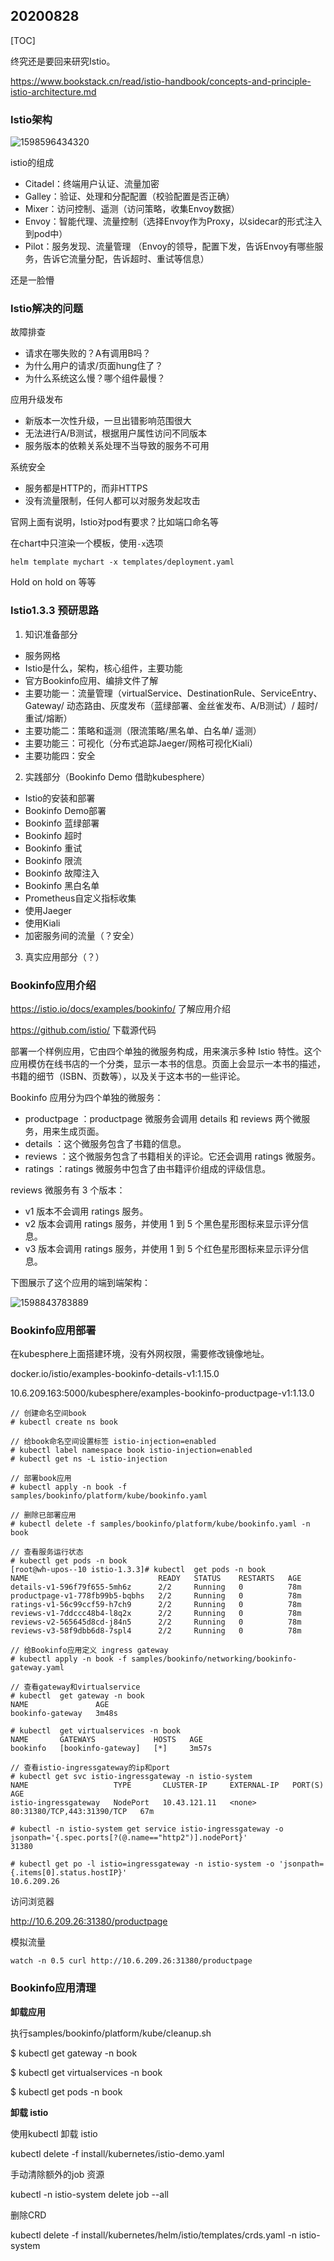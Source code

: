 ## 20200828

[TOC]

终究还是要回来研究Istio。

https://www.bookstack.cn/read/istio-handbook/concepts-and-principle-istio-architecture.md

### Istio架构

![1598596434320](pics/istio_20200828/1598596434320.png)



istio的组成

* Citadel：终端用户认证、流量加密
* Galley：验证、处理和分配配置（校验配置是否正确）
* Mixer：访问控制、遥测（访问策略，收集Envoy数据）
* Envoy：智能代理、流量控制（选择Envoy作为Proxy，以sidecar的形式注入到pod中）
* Pilot：服务发现、流量管理 （Envoy的领导，配置下发，告诉Envoy有哪些服务，告诉它流量分配，告诉超时、重试等信息）

还是一脸懵

### Istio解决的问题

故障排查

* 请求在哪失败的？A有调用B吗？
* 为什么用户的请求/页面hung住了？
* 为什么系统这么慢？哪个组件最慢？

应用升级发布

* 新版本一次性升级，一旦出错影响范围很大
* 无法进行A/B测试，根据用户属性访问不同版本
* 服务版本的依赖关系处理不当导致的服务不可用

系统安全

* 服务都是HTTP的，而非HTTPS
* 没有流量限制，任何人都可以对服务发起攻击



官网上面有说明，Istio对pod有要求？比如端口命名等

在chart中只渲染一个模板，使用`-x`选项

```shell
helm template mychart -x templates/deployment.yaml
```



Hold on hold on 等等

### Istio1.3.3 预研思路

1. 知识准备部分

  * 服务网格
  * Istio是什么，架构，核心组件，主要功能
  * 官方Bookinfo应用、编排文件了解
  * 主要功能一：流量管理（virtualService、DestinationRule、ServiceEntry、Gateway/ 动态路由、灰度发布（蓝绿部署、金丝雀发布、A/B测试）/ 超时/重试/熔断）
  * 主要功能二：策略和遥测（限流策略/黑名单、白名单/ 遥测）
  * 主要功能三：可视化（分布式追踪Jaeger/网格可视化Kiali）
  * 主要功能四：安全

2. 实践部分（Bookinfo Demo 借助kubesphere）

  * Istio的安装和部署
  * Bookinfo Demo部署
  * Bookinfo 蓝绿部署
  * Bookinfo 超时
  * Bookinfo 重试
  * Bookinfo 限流
  * Bookinfo 故障注入
  * Bookinfo 黑白名单
  * Prometheus自定义指标收集
  * 使用Jaeger
  * 使用Kiali
  * 加密服务间的流量（？安全）
3. 真实应用部分（？）



###  Bookinfo应用介绍

https://istio.io/docs/examples/bookinfo/ 了解应用介绍

https://github.com/istio/ 下载源代码



部署一个样例应用，它由四个单独的微服务构成，用来演示多种 Istio 特性。这个应用模仿在线书店的一个分类，显示一本书的信息。页面上会显示一本书的描述，书籍的细节（ISBN、页数等），以及关于这本书的一些评论。

Bookinfo 应用分为四个单独的微服务：

- productpage ：productpage 微服务会调用 details 和 reviews 两个微服务，用来生成页面。
- details ：这个微服务包含了书籍的信息。
- reviews ：这个微服务包含了书籍相关的评论。它还会调用 ratings 微服务。
- ratings ：ratings 微服务中包含了由书籍评价组成的评级信息。

reviews 微服务有 3 个版本：

- v1 版本不会调用 ratings 服务。
- v2 版本会调用 ratings 服务，并使用 1 到 5 个黑色星形图标来显示评分信息。
- v3 版本会调用 ratings 服务，并使用 1 到 5 个红色星形图标来显示评分信息。

下图展示了这个应用的端到端架构：

![1598843783889](pics/istio_20200828/1598843783889.png)



### Bookinfo应用部署

在kubesphere上面搭建环境，没有外网权限，需要修改镜像地址。

docker.io/istio/examples-bookinfo-details-v1:1.15.0

10.6.209.163:5000/kubesphere/examples-bookinfo-productpage-v1:1.13.0

```shell
// 创建命名空间book
# kubectl create ns book

// 给book命名空间设置标签 istio-injection=enabled
# kubectl label namespace book istio-injection=enabled 
# kubectl get ns -L istio-injection

// 部署book应用
# kubectl apply -n book -f samples/bookinfo/platform/kube/bookinfo.yaml

// 删除已部署应用
# kubectl delete -f samples/bookinfo/platform/kube/bookinfo.yaml -n book

// 查看服务运行状态
# kubectl get pods -n book
[root@wh-upos--10 istio-1.3.3]# kubectl  get pods -n book
NAME                             READY   STATUS    RESTARTS   AGE
details-v1-596f79f655-5mh6z      2/2     Running   0          78m
productpage-v1-778fb99b5-bqbhs   2/2     Running   0          78m
ratings-v1-56c99ccf59-h7ch9      2/2     Running   0          78m
reviews-v1-7ddccc48b4-l8q2x      2/2     Running   0          78m
reviews-v2-565645d8cd-j84n5      2/2     Running   0          78m
reviews-v3-58f9dbb6d8-7spl4      2/2     Running   0          78m

// 给Bookinfo应用定义 ingress gateway
# kubectl apply -n book -f samples/bookinfo/networking/bookinfo-gateway.yaml

// 查看gateway和virtualservice
# kubectl  get gateway -n book
NAME               AGE
bookinfo-gateway   3m48s

# kubectl  get virtualservices -n book
NAME       GATEWAYS             HOSTS   AGE
bookinfo   [bookinfo-gateway]   [*]     3m57s

// 查看istio-ingressgateway的ip和port
# kubectl get svc istio-ingressgateway -n istio-system 
NAME                   TYPE       CLUSTER-IP     EXTERNAL-IP   PORT(S)                      AGE
istio-ingressgateway   NodePort   10.43.121.11   <none>        80:31380/TCP,443:31390/TCP   67m

# kubectl -n istio-system get service istio-ingressgateway -o jsonpath='{.spec.ports[?(@.name=="http2")].nodePort}'
31380

# kubectl get po -l istio=ingressgateway -n istio-system -o 'jsonpath={.items[0].status.hostIP}'
10.6.209.26
```

访问浏览器

http://10.6.209.26:31380/productpage



模拟流量

``` shell
watch -n 0.5 curl http://10.6.209.26:31380/productpage
```



### Bookinfo应用清理

**卸载应用**

执行samples/bookinfo/platform/kube/cleanup.sh

$ kubectl  get gateway  -n book

$ kubectl  get virtualservices -n book

$ kubectl  get pods -n book

**卸载 istio**

使用kubectl 卸载 istio

kubectl delete -f install/kubernetes/istio-demo.yaml

手动清除额外的job 资源

kubectl -n istio-system delete job --all

删除CRD

kubectl delete -f install/kubernetes/helm/istio/templates/crds.yaml -n istio-system